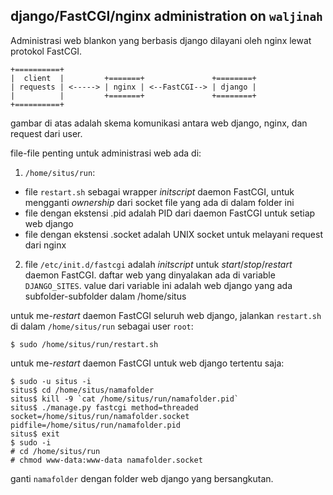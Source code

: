 ## django/FastCGI/nginx administration on `waljinah`

Administrasi web blankon yang berbasis django dilayani oleh nginx lewat protokol FastCGI.

    +==========+
    |  client  |         +=======+               +========+
    | requests | <-----> | nginx | <--FastCGI--> | django |
    |          |         +=======+               +========+
    +==========+

gambar di atas adalah skema komunikasi antara web django, nginx, dan request dari user.

file-file penting untuk administrasi web ada di:

1. `/home/situs/run`:
  * file `restart.sh` sebagai wrapper *initscript* daemon FastCGI, untuk mengganti *ownership* 
dari socket file yang ada di dalam folder ini
  * file dengan ekstensi .pid adalah PID dari daemon FastCGI untuk setiap web django
  * file dengan ekstensi .socket adalah UNIX socket untuk melayani request dari nginx
2. file `/etc/init.d/fastcgi` adalah *initscript* untuk *start*/*stop*/*restart* daemon FastCGI.
daftar web yang dinyalakan ada di variable `DJANGO_SITES`. value dari variable ini adalah web django yang ada
subfolder-subfolder dalam /home/situs

untuk me-*restart* daemon FastCGI seluruh web django, jalankan `restart.sh` di dalam `/home/situs/run` sebagai user `root`:

    $ sudo /home/situs/run/restart.sh

untuk me-*restart* daemon FastCGI untuk web django tertentu saja:

    $ sudo -u situs -i
    situs$ cd /home/situs/namafolder
    situs$ kill -9 `cat /home/situs/run/namafolder.pid`
    situs$ ./manage.py fastcgi method=threaded socket=/home/situs/run/namafolder.socket pidfile=/home/situs/run/namafolder.pid 
    situs$ exit
    $ sudo -i
    # cd /home/situs/run
    # chmod www-data:www-data namafolder.socket

ganti `namafolder` dengan folder web django yang bersangkutan.

